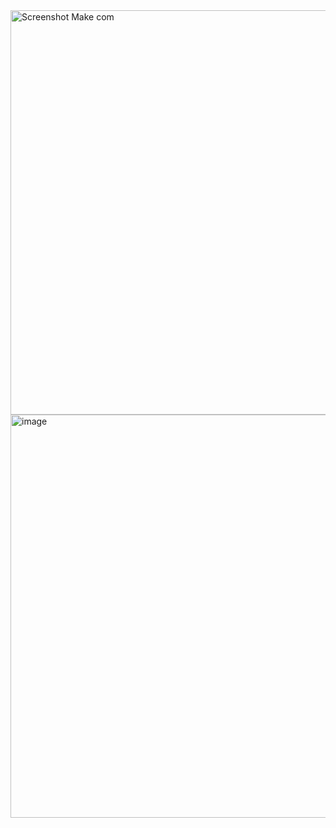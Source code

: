 <img width="1364" height="647" alt="Screenshot Make com" src="https://github.com/user-attachments/assets/16ee13d1-7378-4e33-948b-f48b69d2f225" />
<img width="1366" height="645" alt="image" src="https://github.com/user-attachments/assets/6996e16a-e6ed-4d4b-9b62-93c2241a3908" />

